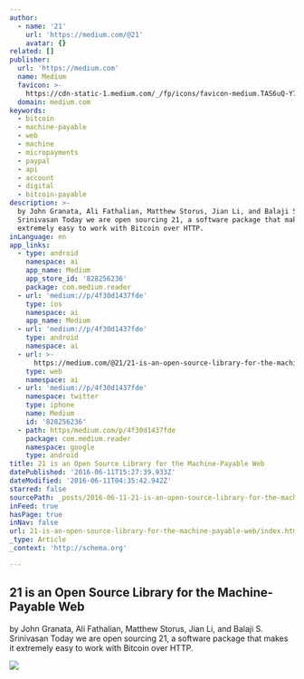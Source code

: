 ```yaml
---
author:
  - name: '21'
    url: 'https://medium.com/@21'
    avatar: {}
related: []
publisher:
  url: 'https://medium.com'
  name: Medium
  favicon: >-
    https://cdn-static-1.medium.com/_/fp/icons/favicon-medium.TAS6uQ-Y7kcKgi0xjcYHXw.ico
  domain: medium.com
keywords:
  - bitcoin
  - machine-payable
  - web
  - machine
  - micropayments
  - paypal
  - api
  - account
  - digital
  - bitcoin-payable
description: >-
  by John Granata, Ali Fathalian, Matthew Storus, Jian Li, and Balaji S.
  Srinivasan Today we are open sourcing 21, a software package that makes it
  extremely easy to work with Bitcoin over HTTP.
inLanguage: en
app_links:
  - type: android
    namespace: ai
    app_name: Medium
    app_store_id: '828256236'
    package: com.medium.reader
  - url: 'medium://p/4f30d1437fde'
    type: ios
    namespace: ai
    app_name: Medium
  - url: 'medium://p/4f30d1437fde'
    type: android
    namespace: ai
  - url: >-
      https://medium.com/@21/21-is-an-open-source-library-for-the-machine-payable-web-4f30d1437fde
    type: web
    namespace: ai
  - url: 'medium://p/4f30d1437fde'
    namespace: twitter
    type: iphone
    name: Medium
    id: '828256236'
  - path: https/medium.com/p/4f30d1437fde
    package: com.medium.reader
    namespace: google
    type: android
title: 21 is an Open Source Library for the Machine-Payable Web
datePublished: '2016-06-11T15:27:39.933Z'
dateModified: '2016-06-11T04:35:42.942Z'
starred: false
sourcePath: _posts/2016-06-11-21-is-an-open-source-library-for-the-machine-payable-web.md
inFeed: true
hasPage: true
inNav: false
url: 21-is-an-open-source-library-for-the-machine-payable-web/index.html
_type: Article
_context: 'http://schema.org'

---
```

<article style=""><h1>21 is an Open Source Library for the Machine-Payable Web</h1><p>by John Granata, Ali Fathalian, Matthew Storus, Jian Li, and Balaji S. Srinivasan Today we are open sourcing 21, a software package that makes it extremely easy to work with Bitcoin over HTTP.</p><img src="https://cdn-images-1.medium.com/max/1200/0*o1oDihKxceeq1e8Z." /></article>